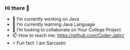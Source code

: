 ### Hi there 👋

<!--
**Coder-Jatin/Coder-Jatin** is a ✨ _special_ ✨ repository because its `README.md` (this file) appears on your GitHub profile.
Here are some ideas to get you started:
- 💬 Ask me about ...
- 😄 Pronouns: ...
- 🤔 I’m looking for help with ...
-->

- 🔭 I’m currently working on Java
- 🌱 I’m currently learning Java Language
- 👯 I’m looking to collaborate on Your College Project
- 📫 How to reach me: https://github.com/Coder-Jatin/
- ⚡ Fun fact: I am Sarcastic
